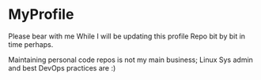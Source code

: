 # MyProfile


Please bear with me 
While I will be updating this profile Repo bit by bit in time perhaps.

Maintaining personal code repos is not my main business;
Linux Sys admin and best DevOps practices are :)
